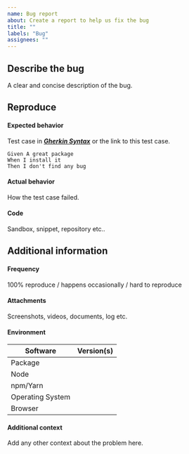 ```yaml
---
name: Bug report
about: Create a report to help us fix the bug
title: ""
labels: "Bug"
assignees: ""
---
```


## Describe the bug

A clear and concise description of the bug.

## Reproduce

#### Expected behavior

Test case in _**[Gherkin Syntax](https://docs.cucumber.io/gherkin/reference/)**_ or the link to this test case.

```gherkin
Given A great package
When I install it
Then I don't find any bug
```

#### Actual behavior

How the test case failed.

#### Code

Sandbox, snippet, repository etc..

## Additional information

#### Frequency

100% reproduce / happens occasionally / hard to reproduce

#### Attachments

Screenshots, videos, documents, log etc.

#### Environment

| Software         | Version(s) |
| ---------------- | ---------- |
| Package          |
| Node             |
| npm/Yarn         |
| Operating System |
| Browser          |

#### Additional context

Add any other context about the problem here.
